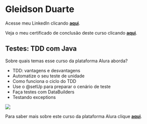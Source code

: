 # Gleidson Duarte

Acesse meu LinkedIn clicando [**aqui**](https://www.linkedin.com/in/gleidsonduarte).

Veja o meu certificado de conclusão deste curso clicando [**aqui**](https://cursos.alura.com.br/certificate/gleidsonduarte/tdd).

## Testes: TDD com Java

Sobre quais temas esse curso da plataforma Alura aborda?

* TDD: vantagens e desvantagens
* Automatize o seu teste de unidade
* Como funciona o ciclo do TDD
* Use o @setUp para preparar o cenário de teste
* Faça testes com DataBuilders
* Testando exceptions

![](https://dkrn4sk0rn31v.cloudfront.net/2019/11/04105020/img-tdd.png)

Para saber mais sobre este curso da plataforma Alura clique [**aqui**](https://cursos.alura.com.br/course/tdd).
